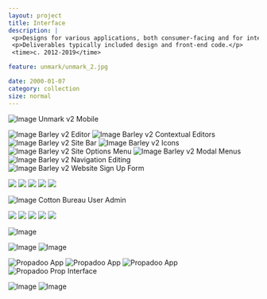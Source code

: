 ```yaml
---
layout: project
title: Interface
description: |
 <p>Designs for various applications, both consumer-facing and for internal use.</p>
 <p>Deliverables typically included design and front-end code.</p>
 <time>c. 2012-2019</time>

feature: unmark/unmark_2.jpg

date: 2000-01-07
category: collection
size: normal
---
```


![Image Unmark v2 Mobile]({{site.project_img_path}}unmark/unmark_2_mobile.jpg)

![Image Barley v2 Editor]({{site.project_img_path}}b2/editor.jpg)
![Image Barley v2 Contextual Editors]({{site.project_img_path}}b2/editors.jpg)
![Image Barley v2 Site Bar]({{site.project_img_path}}b2/site-bar.jpg)
![Image Barley v2 Icons]({{site.project_img_path}}b2/icons.jpg)
![Image Barley v2 Site Options Menu]({{site.project_img_path}}b2/modal.jpg)
![Image Barley v2 Modal Menus]({{site.project_img_path}}b2/modals.jpg)
![Image Barley v2 Navigation Editing]({{site.project_img_path}}b2/small-modals.jpg)
![Image Barley v2 Website Sign Up Form]({{site.project_img_path}}b2/signup.jpg)

![]({{site.project_img_path}}ticketech/tt_app_2.jpg)
![]({{site.project_img_path}}ticketech/tt_app_3.jpg)
![]({{site.project_img_path}}ticketech/tt_app_4.jpg)
![]({{site.project_img_path}}ticketech/dash1.jpg)
![]({{site.project_img_path}}ticketech/dash2.jpg)

![Image Cotton Bureau User Admin]({{site.project_img_path}}cotton-bureau/cb_site_admin.jpg)

![]({{site.project_img_path}}metro/metro_app_2.jpg)
![]({{site.project_img_path}}metro/metro_app_3.jpg)
![]({{site.project_img_path}}metro/metro_app_4.jpg)
![]({{site.project_img_path}}metro/metro_app_5.jpg)
![]({{site.project_img_path}}metro/metro_app_6.jpg)

![Image]({{site.project_img_path}}viddler/viddler_app.jpg)

![Image]({{site.project_img_path}}hooplinked/hl_screens_a.jpg)
![Image]({{site.project_img_path}}hooplinked/hl_screens_b.jpg)

![Propadoo App]({{site.project_img_path}}propadoo/app_screens.jpg)
![Propadoo App]({{site.project_img_path}}propadoo/dash_2_crop.jpg)
![Propadoo App]({{site.project_img_path}}propadoo/dash_3_crop.jpg)
![Propadoo Prop Interface]({{site.project_img_path}}propadoo/prop.jpg)

![Image]({{site.project_img_path}}swarm/screens_1.jpg)
![Image]({{site.project_img_path}}swarm/screens_2.jpg)
